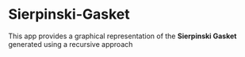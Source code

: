 # Sierpinski-Gasket
This app provides a graphical representation of the **Sierpinski Gasket** generated using a recursive approach
